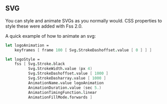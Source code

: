 ## SVG

You can style and animate SVGs as you normally would. CSS properties to style these were added with Fss 2.0.

A quick example of how to animate an svg:

```fsharp
let logoAnimation =
    keyframes [ frame 100 [ Svg.StrokeDashoffset.value [ 0 ] ] ]

let logoStyle =
    fss [ Svg.Stroke.black
          Svg.StrokeWidth.value (px 4)
          Svg.StrokeDashoffset.value [ 1000 ]
          Svg.StrokeDasharray.value [ 1000 ]
          AnimationName.value logoAnimation
          AnimationDuration.value (sec 5.)
          AnimationTimingFunction.linear
          AnimationFillMode.forwards ]
```

</example>
